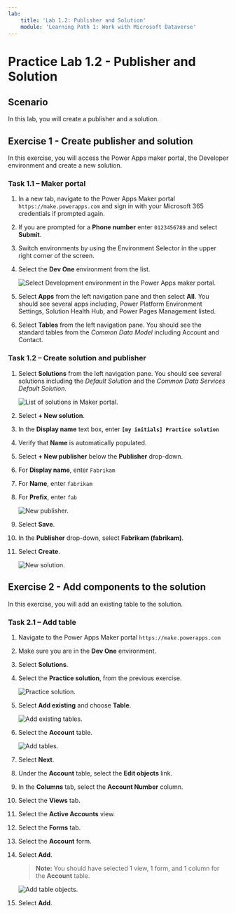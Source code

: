 ```yaml
---
lab:
    title: 'Lab 1.2: Publisher and Solution'
    module: 'Learning Path 1: Work with Microsoft Dataverse'
---
```


# Practice Lab 1.2 - Publisher and Solution

## Scenario

In this lab, you will create a publisher and a solution.

## Exercise 1 - Create publisher and solution

In this exercise, you will access the Power Apps maker portal, the Developer environment and create a new solution.

### Task 1.1 – Maker portal

1.  In a new tab, navigate to the Power Apps Maker portal `https://make.powerapps.com` and sign in with your Microsoft 365 credentials if prompted again.

1.  If you are prompted for a **Phone number** enter `0123456789` and select **Submit**.

1.  Switch environments by using the Environment Selector in the upper right corner of the screen.

1.  Select the **Dev One** environment from the list.

    ![Select Development environment in the Power Apps maker portal.](../media/select-dev-environment.png)

1.  Select **Apps** from the left navigation pane and then select **All**. You should see several apps including, Power Platform Environment Settings, Solution Health Hub, and Power Pages Management listed.

1.  Select **Tables** from the left navigation pane. You should see the standard tables from the *Common Data Model* including Account and Contact.


### Task 1.2 – Create solution and publisher

1.  Select **Solutions** from the left navigation pane. You should see several solutions including the *Default Solution* and the *Common Data Services Default Solution*.

    ![List of solutions in Maker portal.](../media/solutions-list.png)

1.  Select **+ New solution**.

1.  In the **Display name** text box, enter **`[my initials] Practice solution`**

1.  Verify that **Name** is automatically populated.

1.  Select **+ New publisher** below the **Publisher** drop-down.

1.  For **Display name**, enter `Fabrikam`

1.  For **Name**, enter `fabrikam`

1.  For **Prefix**, enter `fab`

    ![New publisher.](../media/new-publisher.png)

1.  Select **Save**.

1.  In the **Publisher** drop-down, select **Fabrikam (fabrikam)**.

1.  Select **Create**.

    ![New solution.](../media/new-solution.png)


## Exercise 2 - Add components to the solution

In this exercise, you will add an existing table to the solution.

### Task 2.1 – Add table

1.  Navigate to the Power Apps Maker portal `https://make.powerapps.com`

1.  Make sure you are in the **Dev One** environment.

1.  Select **Solutions**.

1.  Select the **Practice solution**, from the previous exercise.

    ![Practice solution.](../media/practice-solution.png)

1.  Select **Add existing** and choose **Table**.

    ![Add existing tables.](../media/add-existing.png)

1.  Select the **Account** table.

    ![Add tables.](../media/add-tables.png)

1.  Select **Next**.

1.  Under the **Account** table, select the **Edit objects** link.

1.  In the **Columns** tab, select the **Account Number** column.

1.  Select the **Views** tab.

1.  Select the **Active Accounts** view.

1.  Select the **Forms** tab.

1.  Select the **Account** form.

1.  Select **Add**.

    > **Note:** You should have selected 1 view, 1 form, and 1 column for the **Account** table.

    ![Add table objects.](../media/add-objects.png)

1.  Select **Add**.

